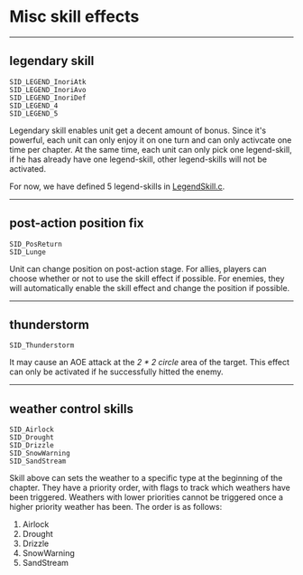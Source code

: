 # Misc skill effects

---
##  legendary skill
```
SID_LEGEND_InoriAtk
SID_LEGEND_InoriAvo
SID_LEGEND_InoriDef
SID_LEGEND_4
SID_LEGEND_5
```

Legendary skill enables unit get a decent amount of bonus. Since it's powerful, each unit can only enjoy it on one turn and can only activcate one time per chapter. At the same time, each unit can only pick one legend-skill, if he has already have one legend-skill, other legend-skills will not be activated.

For now, we have defined 5 legend-skills in [LegendSkill.c](../Data/SkillSys/LegendSkill.c).

---
## post-action position fix

```
SID_PosReturn
SID_Lunge
```

Unit can change position on post-action stage. For allies, players can choose whether or not to use the skill effect if possible. For enemies, they will automatically enable the skill effect and change the position if possible.

---
## thunderstorm
```
SID_Thunderstorm
```

It may cause an AOE attack at the *2 * 2 circle* area of the target. This effect can only be activated if he successfully hitted the enemy.

---
## weather control skills
```
SID_Airlock
SID_Drought
SID_Drizzle
SID_SnowWarning
SID_SandStream
```

Skill above can sets the weather to a specific type at the beginning of the chapter. They have a priority order, with flags to track which weathers have been triggered. Weathers with lower priorities cannot be triggered once a higher priority weather has been. The order is as follows:

1. Airlock
2. Drought
3. Drizzle
4. SnowWarning
5. SandStream
